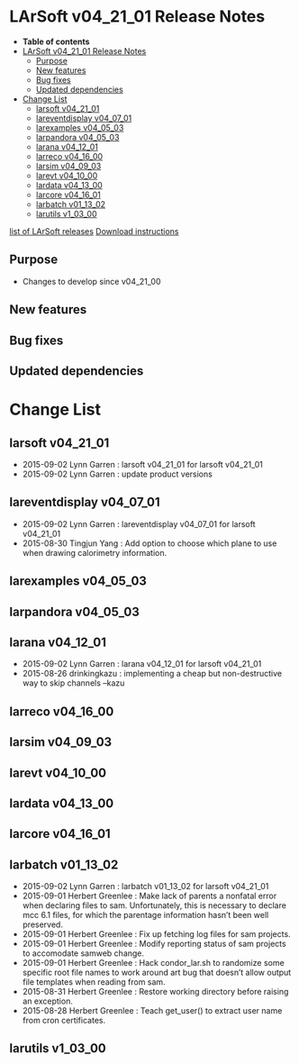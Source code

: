 LArSoft v04_21_01 Release Notes
======================================================================

-   **Table of contents**
-   [LArSoft v04_21_01 Release Notes](#LArSoft-v04_21_01-Release-Notes)
    -   [Purpose](#Purpose)
    -   [New features](#New-features)
    -   [Bug fixes](#Bug-fixes)
    -   [Updated dependencies](#Updated-dependencies)
-   [Change List](#Change-List)
    -   [larsoft v04_21_01](#larsoft-v04_21_01)
    -   [lareventdisplay v04_07_01](#lareventdisplay-v04_07_01)
    -   [larexamples v04_05_03](#larexamples-v04_05_03)
    -   [larpandora v04_05_03](#larpandora-v04_05_03)
    -   [larana v04_12_01](#larana-v04_12_01)
    -   [larreco v04_16_00](#larreco-v04_16_00)
    -   [larsim v04_09_03](#larsim-v04_09_03)
    -   [larevt v04_10_00](#larevt-v04_10_00)
    -   [lardata v04_13_00](#lardata-v04_13_00)
    -   [larcore v04_16_01](#larcore-v04_16_01)
    -   [larbatch v01_13_02](#larbatch-v01_13_02)
    -   [larutils v1_03_00](#larutils-v1_03_00)

[list of LArSoft releases](LArSoft_release_list)
[Download instructions](http://scisoft.fnal.gov/scisoft/bundles/larsoft/v04_21_01/larsoft-v04_21_01.html)

Purpose
--------------------

-   Changes to develop since v04_21_00

New features
------------------------------

Bug fixes
------------------------

Updated dependencies
----------------------------------------------

Change List
============================

larsoft v04_21_01
------------------------------------------

-   2015-09-02 Lynn Garren : larsoft v04_21_01 for larsoft v04_21_01
-   2015-09-02 Lynn Garren : update product versions

lareventdisplay v04_07_01
----------------------------------------------------------

-   2015-09-02 Lynn Garren : lareventdisplay v04_07_01 for larsoft v04_21_01
-   2015-08-30 Tingjun Yang : Add option to choose which plane to use when drawing calorimetry information.

larexamples v04_05_03
--------------------------------------------------

larpandora v04_05_03
------------------------------------------------

larana v04_12_01
----------------------------------------

-   2015-09-02 Lynn Garren : larana v04_12_01 for larsoft v04_21_01
-   2015-08-26 drinkingkazu : implementing a cheap but non-destructive way to skip channels –kazu

larreco v04_16_00
------------------------------------------

larsim v04_09_03
----------------------------------------

larevt v04_10_00
----------------------------------------

lardata v04_13_00
------------------------------------------

larcore v04_16_01
------------------------------------------

larbatch v01_13_02
--------------------------------------------

-   2015-09-02 Lynn Garren : larbatch v01_13_02 for larsoft v04_21_01
-   2015-09-01 Herbert Greenlee : Make lack of parents a nonfatal error when declaring files to sam. Unfortunately, this is necessary to declare mcc 6.1 files, for which the parentage information hasn’t been well preserved.
-   2015-09-01 Herbert Greenlee : Fix up fetching log files for sam projects.
-   2015-09-01 Herbert Greenlee : Modify reporting status of sam projects to accomodate samweb change.
-   2015-09-01 Herbert Greenlee : Hack condor_lar.sh to randomize some specific root file names to work around art bug that doesn’t allow output file templates when reading from sam.
-   2015-08-31 Herbert Greenlee : Restore working directory before raising an exception.
-   2015-08-28 Herbert Greenlee : Teach get_user() to extract user name from cron certificates.

larutils v1_03_00
------------------------------------------
